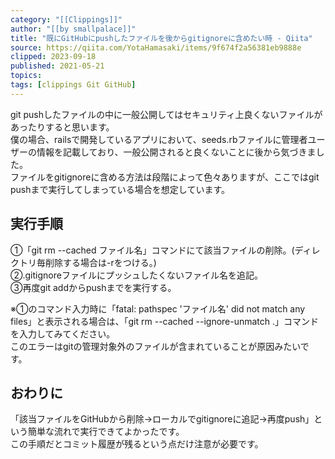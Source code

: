 ```yaml
---
category: "[[Clippings]]"
author: "[[by smallpalace]]"
title: "既にGitHubにpushしたファイルを後からgitignoreに含めたい時 - Qiita"
source: https://qiita.com/YotaHamasaki/items/9f674f2a56381eb9888e
clipped: 2023-09-18
published: 2021-05-21
topics: 
tags: [clippings Git GitHub]
---
```


git pushしたファイルの中に一般公開してはセキュリティ上良くないファイルがあったりすると思います。  
僕の場合、railsで開発しているアプリにおいて、seeds.rbファイルに管理者ユーザーの情報を記載しており、一般公開されると良くないことに後から気づきました。  
ファイルをgitignoreに含める方法は段階によって色々ありますが、ここではgit pushまで実行してしまっている場合を想定しています。

## [](#%E5%AE%9F%E8%A1%8C%E6%89%8B%E9%A0%86)実行手順

①「git rm --cached ファイル名」コマンドにて該当ファイルの削除。(ディレクトリ毎削除する場合は-rをつける。)  
②.gitignoreファイルにプッシュしたくないファイル名を追記。  
③再度git addからpushまでを実行する。

※①のコマンド入力時に「fatal: pathspec 'ファイル名' did not match any files」と表示される場合は、「git rm --cached --ignore-unmatch .」コマンドを入力してみてください。  
このエラーはgitの管理対象外のファイルが含まれていることが原因みたいです。

## [](#%E3%81%8A%E3%82%8F%E3%82%8A%E3%81%AB)おわりに

「該当ファイルをGitHubから削除→ローカルでgitignoreに追記→再度push」という簡単な流れで実行できてよかったです。  
この手順だとコミット履歴が残るという点だけ注意が必要です。